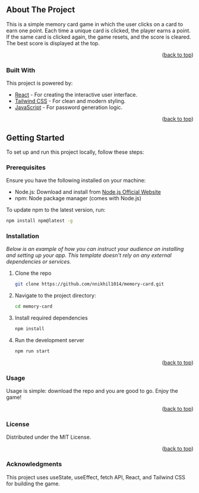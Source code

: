 <!-- ABOUT THE PROJECT -->
## About The Project

This is a simple memory card game in which the user clicks on a card to earn one point. Each time a unique card is clicked, the player earns a point. If the same card is clicked again, the game resets, and the score is cleared. The best score is displayed at the top.

<p align="right">(<a href="#readme-top">back to top</a>)</p>

### Built With

This project is powered by:

* [React](https://reactjs.org/) - For creating the interactive user interface.
* [Tailwind CSS](https://tailwindcss.com/) - For clean and modern styling.
* [JavaScript](https://developer.mozilla.org/en-US/docs/Web/JavaScript) - For password generation logic.

<p align="right">(<a href="#readme-top">back to top</a>)</p>

<!-- GETTING STARTED -->
## Getting Started

To set up and run this project locally, follow these steps:

### Prerequisites

Ensure you have the following installed on your machine:

* Node.js: Download and install from [Node.js Official Website](https://nodejs.org/)
* npm: Node package manager (comes with Node.js)

To update npm to the latest version, run:

```bash
npm install npm@latest -g
```

### Installation

_Below is an example of how you can instruct your audience on installing and setting up your app. This template doesn't rely on any external dependencies or services._

1. Clone the repo
   ```sh
   git clone https://github.com/nnikhil1014/memory-card.git
   ```
2. Navigate to the project directory:
   ```sh
   cd memory-card
   ```

6. Install required dependencies
   ```sh
   npm install
   ```

5. Run the development server
   ```sh
   npm run start
   ```

<p align="right">(<a href="#readme-top">back to top</a>)</p> 

<!-- USAGE EXAMPLES -->
### Usage

Usage is simple: download the repo and you are good to go. Enjoy the game!

<p align="right">(<a href="#readme-top">back to top</a>)</p> 

<!-- LICENSE -->
### License
Distributed under the MIT License.

<p align="right">(<a href="#readme-top">back to top</a>)</p> 

<!-- ACKNOWLEDGMENTS -->
### Acknowledgments
This project uses useState, useEffect, fetch API, React, and Tailwind CSS for building the game.
